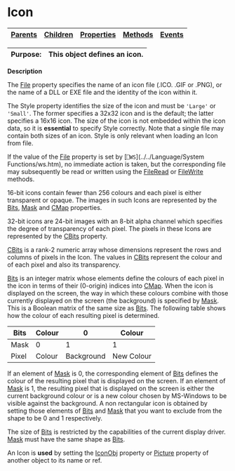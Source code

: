 




<h1 class="heading"><span class="name">Icon</span></h1>

| [Parents](../ParentLists/Icon.htm) | [Children](../ChildLists/Icon.htm) | [Properties](../PropLists/Icon.htm) | [Methods](../MethodLists/Icon.htm) | [Events](../EventLists/Icon.htm) |
| --- | --- | --- | --- | ---  |


| Purpose: | This object defines an icon. |
| --- | ---  |


**Description**


The [File](./file.md) property specifies the name of an icon  file (.ICO. .GIF or .PNG), or the name of a DLL or EXE file and the identity of the icon within it.



The Style property identifies the size of the icon and must be `'Large'` or `'Small'`. The former specifies a 32x32 icon and is the default; the latter specifies a 16x16 icon. The size of the icon is not embedded within the icon data, so it is **essential** to specify Style correctly. Note that a single file may contain both sizes of an icon. Style is only relevant when loading an Icon from file.


If the value of the [File](./file.md) property is set by [`⎕WS`](../../Language/System Functions/ws.htm), no immediate action is taken, but the corresponding file may subsequently be read or written using the [FileRead](./fileread.md) or [FileWrite](./filewrite.md) methods.


16-bit icons contain fewer than 256 colours and each pixel is either transparent or opaque. The images in such Icons are represented by the [Bits](./bits.md), [Mask](./mask.md) and [CMap](./cmap.md) properties.


32-bit icons are 24-bit images with an 8-bit alpha channel which specifies the degree of transparency of each pixel. The pixels in these Icons are represented by the [CBits](./cbits.md) property.


[CBits](./cbits.md) is a rank-2 numeric array whose dimensions represent the rows and columns of pixels in the Icon. The values in [CBits](./cbits.md) represent the colour and of each pixel and also its transparency.


[Bits](./bits.md) is an integer matrix whose elements define the colours of each pixel in the icon in terms of their (0-origin) indices into [CMap](./cmap.md). When the icon is displayed on the screen, the way in which these colours combine with those currently displayed on the screen (the background) is specified by [Mask](./mask.md). This is a Boolean matrix of the same size as [Bits](./bits.md). The following table shows how the colour of each resulting pixel is determined.


| Bits | Colour | 0 | Colour |
| --- | --- | --- | ---  |
| Mask | 0 | 1 | 1 |
| Pixel | Colour | Background | New Colour |


If an element of [Mask](./mask.md) is 0, the corresponding element of [Bits](./bits.md) defines the colour of the resulting pixel that is displayed on the screen. If an element of [Mask](./mask.md) is 1, the resulting pixel that is displayed on the screen is either the current background colour or is a new colour chosen by MS-Windows to be visible against the background. A non rectangular icon is obtained by setting those elements of [Bits](./bits.md) and [Mask](./mask.md) that you want to exclude from the shape to be 0 and 1 respectively.


The size of [Bits](./bits.md) is restricted by the capabilities of the current display driver. [Mask](./mask.md) must have the same shape as [Bits](./bits.md).


An Icon is **used** by setting the [IconObj](./iconobj.md) property or [Picture](./picture.md) property of another object to its name or ref.


